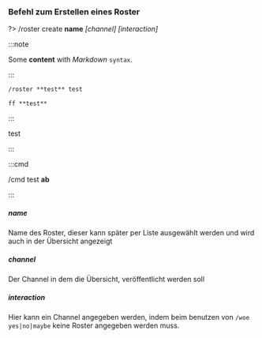 
### Befehl zum Erstellen eines Roster
?> /roster create **name** _\[channel\]_ _\[interaction\]_

:::note 


Some **content** with _Markdown_ `syntax`.

:::


```md
/roster **test** test
```

`ff **test** `


:::

test

:::

:::cmd

/cmd test **ab**

:::

##### name
Name des Roster, dieser kann später per Liste ausgewählt werden und wird auch in der Übersicht angezeigt

##### channel
Der Channel in dem die Übersicht, veröffentlicht werden soll

##### interaction
Hier kann ein Channel angegeben werden, indem beim benutzen von `/woe yes|no|maybe` keine Roster angegeben werden muss.
